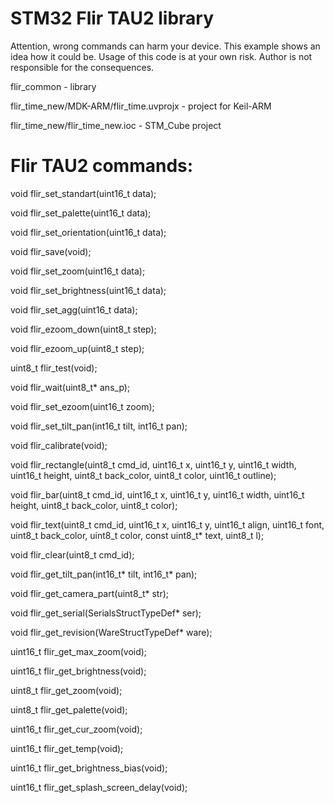 # STM32 Flir TAU2 library

Attention, wrong commands can harm your device.
This example shows an idea how it could be. 
Usage of this code is at your own risk.
Author is not responsible for the consequences.

flir_common - library

flir_time_new/MDK-ARM/flir_time.uvprojx - project for Keil-ARM

flir_time_new/flir_time_new.ioc - STM_Cube project


# Flir TAU2 commands:

void flir_set_standart(uint16_t data);

void flir_set_palette(uint16_t data);

void flir_set_orientation(uint16_t data);

void flir_save(void);

void flir_set_zoom(uint16_t data);

void flir_set_brightness(uint16_t data);

void flir_set_agg(uint16_t data);

void flir_ezoom_down(uint8_t step);

void flir_ezoom_up(uint8_t step);

uint8_t flir_test(void);

void flir_wait(uint8_t* ans_p);

void flir_set_ezoom(uint16_t zoom);

void flir_set_tilt_pan(int16_t tilt, int16_t pan);

void flir_calibrate(void);

void flir_rectangle(uint8_t cmd_id, uint16_t x, 
	                  uint16_t y, uint16_t width, uint16_t height, uint8_t back_color, uint8_t color, uint16_t outline);
			  
void flir_bar(uint8_t cmd_id, uint16_t x, 
	            uint16_t y, uint16_t width, uint16_t height, uint8_t back_color, uint8_t color);
		    
void flir_text(uint8_t cmd_id, uint16_t x, 
	            uint16_t y, uint16_t align, uint16_t font, uint8_t back_color, uint8_t color, const uint8_t* text, uint8_t l);
		    
void flir_clear(uint8_t cmd_id);

void flir_get_tilt_pan(int16_t* tilt, int16_t* pan);

void flir_get_camera_part(uint8_t* str);

void flir_get_serial(SerialsStructTypeDef* ser);

void flir_get_revision(WareStructTypeDef* ware);

uint16_t flir_get_max_zoom(void);

uint16_t flir_get_brightness(void);

uint8_t flir_get_zoom(void);

uint8_t flir_get_palette(void);

uint16_t flir_get_cur_zoom(void);

uint16_t flir_get_temp(void);

uint16_t flir_get_brightness_bias(void);

uint16_t flir_get_splash_screen_delay(void);



